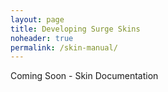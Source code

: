 ```yaml
---
layout: page
title: Developing Surge Skins
noheader: true
permalink: /skin-manual/
---
```


Coming Soon - Skin Documentation

